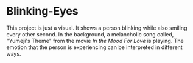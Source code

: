 # Blinking-Eyes
This project is just a visual. It shows a person blinking while also smiling every other second. In the background, a melancholic song called, "Yumeji's Theme" from the movie _In the Mood For Love_ is playing. The emotion that the person is experiencing can be interpreted in different ways.

